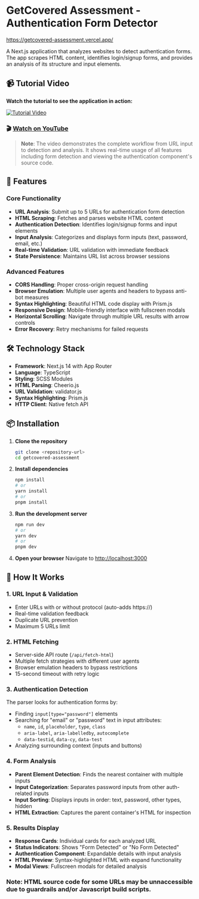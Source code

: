 # GetCovered Assessment - Authentication Form Detector

https://getcovered-assessment.vercel.app/

A Next.js application that analyzes websites to detect authentication forms. The app scrapes HTML content, identifies login/signup forms, and provides an analysis of its structure and input elements.

## 📹 Tutorial Video

**Watch the tutorial to see the application in action:**

[![Tutorial Video](https://img.youtube.com/vi/hbh9Z970_Jc/maxresdefault.jpg)](https://youtu.be/hbh9Z970_Jc)

### 🎬 [Watch on YouTube](https://youtu.be/hbh9Z970_Jc)

> **Note**: The video demonstrates the complete workflow from URL input to detection and analysis. It shows real-time usage of all features including form detection and viewing the authentication component's source code.

## 🚀 Features

### Core Functionality
- **URL Analysis**: Submit up to 5 URLs for authentication form detection
- **HTML Scraping**: Fetches and parses website HTML content
- **Authentication Detection**: Identifies login/signup forms and input elements
- **Input Analysis**: Categorizes and displays form inputs (text, password, email, etc.)
- **Real-time Validation**: URL validation with immediate feedback
- **State Persistence**: Maintains URL list across browser sessions

### Advanced Features
- **CORS Handling**: Proper cross-origin request handling
- **Browser Emulation**: Multiple user agents and headers to bypass anti-bot measures
- **Syntax Highlighting**: Beautiful HTML code display with Prism.js
- **Responsive Design**: Mobile-friendly interface with fullscreen modals
- **Horizontal Scrolling**: Navigate through multiple URL results with arrow controls
- **Error Recovery**: Retry mechanisms for failed requests

## 🛠️ Technology Stack

- **Framework**: Next.js 14 with App Router
- **Language**: TypeScript
- **Styling**: SCSS Modules
- **HTML Parsing**: Cheerio.js
- **URL Validation**: validator.js
- **Syntax Highlighting**: Prism.js
- **HTTP Client**: Native fetch API

## 📦 Installation

1. **Clone the repository**
   ```bash
   git clone <repository-url>
   cd getcovered-assessment
   ```

2. **Install dependencies**
   ```bash
   npm install
   # or
   yarn install
   # or
   pnpm install
   ```

3. **Run the development server**
   ```bash
   npm run dev
   # or
   yarn dev
   # or
   pnpm dev
   ```

4. **Open your browser**
   Navigate to [http://localhost:3000](http://localhost:3000)

## 🎯 How It Works

### 1. URL Input & Validation
- Enter URLs with or without protocol (auto-adds https://)
- Real-time validation feedback
- Duplicate URL prevention
- Maximum 5 URLs limit

### 2. HTML Fetching
- Server-side API route (`/api/fetch-html`)
- Multiple fetch strategies with different user agents
- Browser emulation headers to bypass restrictions
- 15-second timeout with retry logic

### 3. Authentication Detection
The parser looks for authentication forms by:
- Finding `input[type="password"]` elements
- Searching for "email" or "password" text in input attributes:
  - `name`, `id`, `placeholder`, `type`, `class`
  - `aria-label`, `aria-labelledby`, `autocomplete`
  - `data-testid`, `data-cy`, `data-test`
- Analyzing surrounding context (inputs and buttons)

### 4. Form Analysis
- **Parent Element Detection**: Finds the nearest container with multiple inputs
- **Input Categorization**: Separates password inputs from other auth-related inputs
- **Input Sorting**: Displays inputs in order: text, password, other types, hidden
- **HTML Extraction**: Captures the parent container's HTML for inspection

### 5. Results Display
- **Response Cards**: Individual cards for each analyzed URL
- **Status Indicators**: Shows "Form Detected" or "No Form Detected"
- **Authentication Component**: Expandable details with input analysis
- **HTML Preview**: Syntax-highlighted HTML with expand functionality
- **Modal Views**: Fullscreen modals for detailed analysis

### Note: HTML source code for some URLs may be unnaccessible due to guardrails and/or Javascript build scripts.